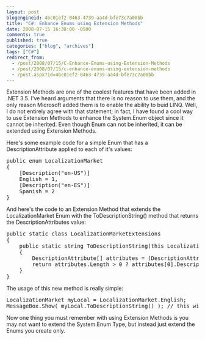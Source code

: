 ```yaml
---
layout: post
blogengineid: 4bc01ef2-0463-4739-aa4d-bfe73c7a00bb
title: "C#: Enhance Enums using Extension Methods"
date: 2008-07-15 16:38:00 -0500
comments: true
published: true
categories: ["blog", "archives"]
tags: ["C#"]
redirect_from: 
  - /post/2008/07/15/C-Enhance-Enums-using-Extension-Methods
  - /post/2008/07/15/c-enhance-enums-using-extension-methods
  - /post.aspx?id=4bc01ef2-0463-4739-aa4d-bfe73c7a00bb
---
```

<!-- more -->
<p>Extension Methods are one of the coolest features that have been added in .NET 3.5. I've heard arguments that there is no reason to use them, and the only reason Microsoft added them is to enable the ability to buid LINQ. Well, I do not entirely agree with that statement; in fact, I have found a cool way to use Extension Methods to enhance the System.Enum object since it cannot be inherited. Even though Enum can not be inherited, it can be extended using Extension Methods.</p>
<p>Here's some example code for a simple Enum that has a DescriptionAttribute applied to each of it's values:</p>
<pre class="brush: c-sharp; first-line: 1; tab-size: 4; toolbar: false; ">public enum LocalizationMarket
{
    [Description("en-US")]
    English = 1,
    [Description("en-ES")]
    Spanish = 2
}</pre>
<p>And here's the code to an Extension Method that extends the LocalizationMarket Enum with the ToDescriptionString() method that returns the DescriptionAttributes value:</p>
<pre class="brush: c-sharp; first-line: 1; tab-size: 4; toolbar: false; ">public static class LocalizationMarketExtensions
{
    public static string ToDescriptionString(this LocalizationMarket val)
    {
        DescriptionAttribute[] attributes = (DescriptionAttribute[])val.GetType().GetField(val.ToString()).GetCustomAttributes(typeof(DescriptionAttribute), false);
        return attributes.Length &gt; 0 ? attributes[0].Description : string.Empty;
    }
}</pre>
<p>The usage of this new method is really simple:</p>
<pre class="brush: c-sharp; first-line: 1; tab-size: 4; toolbar: false; ">LocalizationMarket myLocal = LocalizationMarket.English;
MessageBox.Show( myLocal.ToDescriptionString() ); // this will show "en-US" in the MessageBox that's shown</pre>
<p>Now one thing you must remember with using Extension Methods is you may not want to extend the System.Enum Type, but instead just extend the Enums you create only.</p>
